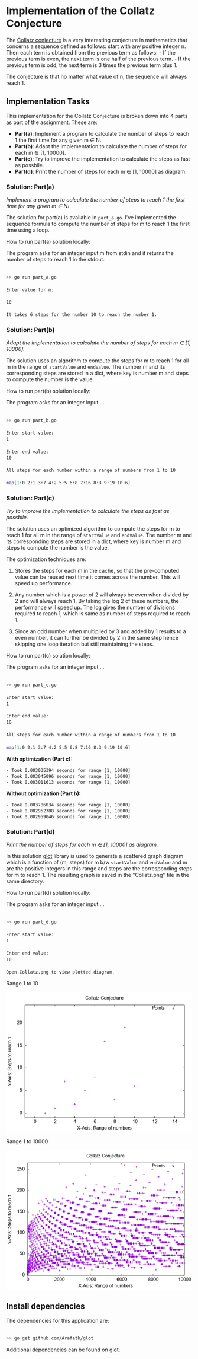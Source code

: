 # Implementation of the Collatz Conjecture

The [Collatz conjecture](https://en.wikipedia.org/wiki/Collatz_conjecture) is a very interesting conjecture in mathematics that concerns a sequence defined as follows: start with any positive integer n. Then each term is obtained from the previous term as follows:
    - If the previous term is even, the next term is one half of the previous term.
    - If the previous term is odd, the next term is 3 times the previous term plus 1.

The conjecture is that no matter what value of n, the sequence will always reach 1.


## Implementation Tasks

This implementation for the Collatz Conjecture is broken down into 4 parts as part of the assignment. These are:

- **Part(a)**: Implement a program to calculate the number of steps to reach 1 the first time for any given m ∈ N.
- **Part(b)**: Adapt the implementation to calculate the number of steps for each m ∈ [1, 10000].
- **Part(c)**: Try to improve the implementation to calculate the steps as fast as possbile.
- **Part(d)**: Print the number of steps for each m ∈ [1, 10000] as diagram.

### Solution: Part(a)

*Implement a program to calculate the number of steps to reach 1 the first time for any given m ∈ N:*

The solution for part(a) is available in `part_a.go`. I've implemented the sequence formula to compute the number of steps for m to reach 1 the first time using a loop.

How to run part(a) solution locally:

The program asks for an integer input m from stdin and it returns the number of steps to reach 1 in the stdout.

```bash

>> go run part_a.go

Enter value for m:

10

It takes 6 steps for the number 10 to reach the number 1.

```

### Solution: Part(b)

*Adapt the implementation to calculate the number of steps for each m ∈ [1, 10000].*

The solution uses an algorithm to compute the steps for m to reach 1 for all m in the range of `startValue` and `endValue`. The number m and its corresponding steps are stored in a dict, where key is number m and steps to compute the number is the value.

How to run part(b) solution locally:

The program asks for an integer input ...

```bash

>> go run part_b.go

Enter start value:
1

Enter end value:
10

All steps for each number within a range of numbers from 1 to 10

map[1:0 2:1 3:7 4:2 5:5 6:8 7:16 8:3 9:19 10:6]

```

### Solution: Part(c)

*Try to improve the implementation to calculate the steps as fast as possbile.*

The solution uses an optimized algorithm to compute the steps for m to reach 1 for all m in the range of `startValue` and `endValue`. The number m and its corresponding steps are stored in a dict, where key is number m and steps to compute the number is the value.

The optimization techniques are:

1. Stores the steps for each m in the cache, so that the pre-computed value can be reused next time it comes across the number. This will speed up performance.

2. Any number which is a power of 2 will always be even when divided by 2 and will always reach 1. By taking the log 2 of these numbers, the performance will speed up. The log gives the number of divisions required to reach 1, which is same as number of steps required to reach 1.

3. Since an odd number when multiplied by 3 and added by 1 results to a even number, it can further be divided by 2 in the same step hence skipping one loop iteration but still maintaining the steps.

How to run part(c) solution locally:

The program asks for an integer input ...

```bash

>> go run part_c.go

Enter start value:
1

Enter end value:
10

All steps for each number within a range of numbers from 1 to 10

map[1:0 2:1 3:7 4:2 5:5 6:8 7:16 8:3 9:19 10:6]

```

**With optimization (Part c):**

    - Took 0.003035394 seconds for range [1, 10000]
    - Took 0.003045096 seconds for range [1, 10000]
    - Took 0.003011613 seconds for range [1, 10000]

**Without optimization (Part b):**

    - Took 0.003786034 seconds for range [1, 10000]
    - Took 0.002952388 seconds for range [1, 10000]
    - Took 0.002959046 seconds for range [1, 10000]

### Solution: Part(d)

*Print the number of steps for each m ∈ [1, 10000] as diagram.*

In this solution [glot](github.com/Arafatk/glot) library is used to generate a scattered graph diagram which is a function of (m, steps) for m b/w `startValue` and `endValue` and m are the positive integers in this range and steps are the corresponding steps for m to reach 1. The resulting graph is saved in the "Collatz.png" file in the same directory.

How to run part(d) solution locally:

The program asks for an integer input ...

```bash

>> go run part_d.go

Enter start value:
1

Enter end value:
10

Open Collatz.png to view plotted diagram.

```

Range 1 to 10

![Range 1 to 10](https://github.com/StephenDsouza90/go-collatz/blob/main/images/Collatz_1_to_10.png)

Range 1 to 10000

![Range 1 to 10000](https://github.com/StephenDsouza90/go-collatz/blob/main/images/Collatz_1_to_10000.png)


## Install dependencies

The dependencies for this application are:

```bash

>> go get github.com/Arafatk/glot

```

Additional dependencies can be found on [glot](github.com/Arafatk/glot).